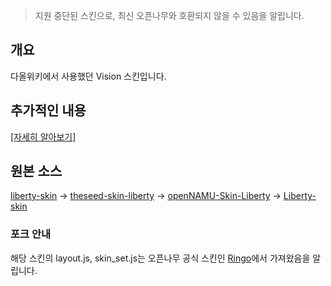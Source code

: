 > 지원 중단된 스킨으로, 최신 오픈나무와 호환되지 않을 수 있음을 알립니다.

## 개요
다올위키에서 사용했던 Vision 스킨입니다.

## 추가적인 내용
[[자세히 알아보기]](https://wiki.daol.cc/w/다올위키%2FVision)

## 원본 소스
[liberty-skin](https://github.com/librewiki/liberty-skin) → [theseed-skin-liberty](https://github.com/namu-theseed/theseed-skin-liberty) → [openNAMU-Skin-Liberty](https://github.com/openNAMU/openNAMU-Skin-Liberty) → [Liberty-skin](https://github.com/daol-project/Liberty-skin)

### 포크 안내
해당 스킨의 layout.js, skin_set.js는 오픈나무 공식 스킨인 [Ringo](https://github.com/openNAMU/openNAMU/tree/beta/views/ringo)에서 가져왔음을 알립니다.
